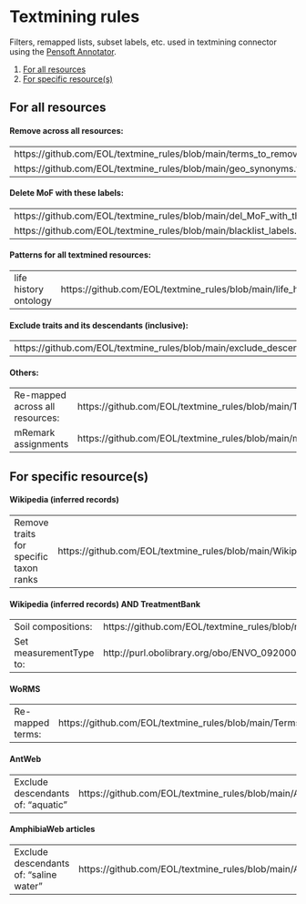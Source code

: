 # Textmining rules

Filters, remapped lists, subset labels, etc. used in textmining connector using the [Pensoft Annotator](https://blog.pensoft.net/2020/10/21/pensoft-annotator-a-tool-for-text-annotation-with-ontologies/).

1. <a href="#for-all-resources">For all resources</a>
2. <a href="#for-specific-resources">For specific resource(s)</a>

<a name="for-all-resources"></a>

## For all resources

#### Remove across all resources:

<table>
<tr><td>https://github.com/EOL/textmine_rules/blob/main/terms_to_remove.txt</td></tr>
<tr><td>https://github.com/EOL/textmine_rules/blob/main/geo_synonyms.txt</td></tr>
</table>

#### Delete MoF with these labels:

<table>
<tr>
    <td>https://github.com/EOL/textmine_rules/blob/main/del_MoF_with_these_labels.tsv</td>
</tr>
<tr>
    <td>https://github.com/EOL/textmine_rules/blob/main/blacklist_labels.txt</td>
</tr>
</table>

#### Patterns for all textmined resources:

<table>
<tr>
    <td>life history ontology</td>
    <td>https://github.com/EOL/textmine_rules/blob/main/life_history.tsv</td>
</tr>
</table>

#### Exclude traits and its descendants (inclusive):

<table>
<tr>
    <td>https://github.com/EOL/textmine_rules/blob/main/exclude_descendants.tsv</td>
</tr>
</table>

#### Others:

<table>
<tr>
    <td>Re-mapped across all resources:</td>
    <td>https://github.com/EOL/textmine_rules/blob/main/Terms_remapped/DATA_1841_terms_remapped.tsv</td>
</tr>
<tr>
    <td>mRemark assignments</td>
    <td>https://github.com/EOL/textmine_rules/blob/main/mRemarks_assignments.tsv</td>
</tr>
</table>

<a name="for-specific-resources"></a>

## For specific resource(s)

#### Wikipedia (inferred records)

<table>
<tr>
    <td>Remove traits for specific taxon ranks</td>
    <td>https://github.com/EOL/textmine_rules/blob/main/Wikipedia_excluded_ranks.tsv</td>
</tr>
</table>

#### Wikipedia (inferred records) AND TreatmentBank

<table>
<tr>
    <td>Soil compositions:</td>
    <td>https://github.com/EOL/textmine_rules/blob/main/soil_composition.tsv</td>
</tr>
<tr>
    <td>Set measurementType to:</td>
    <td>http://purl.obolibrary.org/obo/ENVO_09200008</td>
</tr>
</table>

#### WoRMS

<table>
<!---
<tr>
    <td>Delete URIs</td>
    <td>https://github.com/EOL/textmine_rules/blob/main/WoRMS_only_delete_URIs.tsv</td>
</tr>
--->
<tr>
    <td>Re-mapped terms:</td>
    <td>https://github.com/EOL/textmine_rules/blob/main/Terms_remapped/WoRMS_only_terms_remapped.tsv</td>
</tr>
</table>

#### AntWeb

<table>
<tr>
    <td>Exclude descendants of: “aquatic”</td>
    <td>https://github.com/EOL/textmine_rules/blob/main/AmphibiaWeb/descendants_of_aquatic.tsv</td>
</tr>
</table>
    
#### AmphibiaWeb articles
<table>
<tr>
    <td>Exclude descendants of: “saline water”</td>
    <td>https://github.com/EOL/textmine_rules/blob/main/AmphibiaWeb/descendants_of_salt_water.tsv</td>
</tr>
</table>
